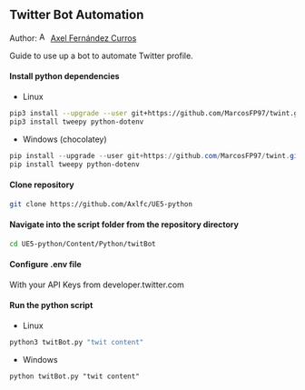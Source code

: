 ## Twitter Bot Automation

Author: [<img src="https://nott-gaming.github.io/assets/images/Axel_agent.png" alt="Axel" width="16" height="16">](https://nott-gaming.github.io/aboutus#AXEL) [Axel Fernández Curros](https://nott-gaming.github.io/aboutus#AXEL)

Guide to use up a bot to automate Twitter profile.

#### Install python dependencies
* Linux
```bash
pip3 install --upgrade --user git+https://github.com/MarcosFP97/twint.git@origin/master#egg=twint
pip3 install tweepy python-dotenv
```
* Windows (chocolatey)
```powershell
pip install --upgrade --user git+https://github.com/MarcosFP97/twint.git@origin/master#egg=twint
pip install tweepy python-dotenv
```

#### Clone repository
```bash
git clone https://github.com/Axlfc/UE5-python
```

#### Navigate into the script folder from the repository directory
```bash
cd UE5-python/Content/Python/twitBot
```

#### Configure .env file 
With your API Keys from developer.twitter.com

#### Run the python script
* Linux
```bash
python3 twitBot.py "twit content"
```
* Windows
```windows
python twitBot.py "twit content"
```